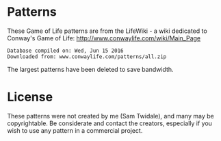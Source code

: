 # Patterns

These Game of Life patterns are from the LifeWiki - a wiki dedicated to Conway's Game of Life: http://www.conwaylife.com/wiki/Main_Page

```
Database compiled on: Wed, Jun 15 2016
Downloaded from: www.conwaylife.com/patterns/all.zip
```

The largest patterns have been deleted to save bandwidth.

# License

These patterns were not created by me (Sam Twidale), and many may be copyrightable. Be considerate and contact the creators, especially if you wish to use any pattern in a commercial project.